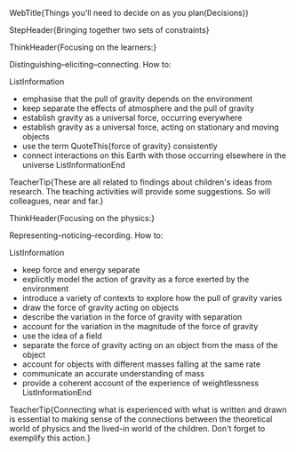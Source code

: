 WebTitle{Things you&apos;ll need to decide on as you plan(Decisions)}

StepHeader{Bringing together two sets of constraints}

ThinkHeader{Focusing on the learners:}

Distinguishing&ndash;eliciting&ndash;connecting. How to:

ListInformation
- emphasise that the pull of gravity depends on the environment
- keep separate the effects of atmosphere and the pull of gravity
- establish gravity as a universal force, occurring everywhere
- establish gravity as a universal force, acting on stationary and moving objects
- use the term QuoteThis{force of gravity} consistently
- connect interactions on this Earth with those occurring elsewhere in the universe
ListInformationEnd

TeacherTip{These are all related to findings about children's ideas from research. The teaching activities will provide some suggestions. So will colleagues, near and far.}

ThinkHeader{Focusing on the physics:}

Representing&ndash;noticing&ndash;recording. How to:

ListInformation
- keep force and energy separate
- explicitly model the action of gravity as a force exerted by the environment
- introduce a variety of contexts to explore how the pull of gravity varies
- draw the force of gravity acting on objects
- describe the variation in the force of gravity with separation
- account for the variation in the magnitude of the force of gravity
- use the idea of a field
- separate the force of gravity acting on an object from the mass of the object
- account for objects with different masses falling at the same rate
- communicate an accurate understanding of mass
- provide a coherent account of the experience of weightlessness
ListInformationEnd

TeacherTip{Connecting what is experienced with what is written and drawn is essential to making sense of the connections between the theoretical world of physics and the lived-in world of the children. Don't forget to exemplify this action.}
